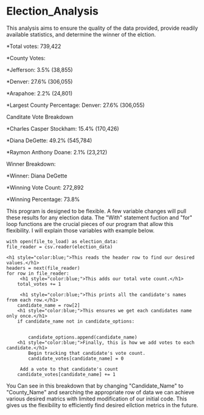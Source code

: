 # Election_Analysis

This analysis aims to ensure the quality of the data provided, provide readily available statistics, and determine the winner of the elction.

*Total votes: 739,422

*County Votes:

*Jefferson: 3.5% (38,855)

*Denver: 27.6% (306,055)

*Arapahoe: 2.2% (24,801)

*Largest County Percentage: Denver: 27.6% (306,055)

Canditate Vote Breakdown

*Charles Casper Stockham: 15.4% (170,426)

*Diana DeGette: 49.2% (545,784)

*Raymon Anthony Doane: 2.1% (23,212)

Winner Breakdown:

*Winner: Diana DeGette

*Winning Vote Count: 272,892

*Winning Percentage: 73.8%

This program is designed to be flexible. A few variable changes will pull these results for any election data. The "With" statement fuction and "for" loop functions are the crucial pieces of our program that allow this flexibility. I will explain those variables with example below.

    with open(file_to_load) as election_data:
    file_reader = csv.reader(election_data)

    <h1 style="color:blue;">This reads the header row to find our desired values.</h1>
    headers = next(file_reader)
    for row in file_reader:
         <h1 style="color:blue;">This adds our total vote count.</h1>
        total_votes += 1

         <h1 style="color:blue;">This prints all the candidate's names from each row.</h1>
        candidate_name = row[2]
        <h1 style="color:blue;">This ensures we get each candidates name only once.</h1>
        if candidate_name not in candidate_options:


            candidate_options.append(candidate_name)
        <h1 style="color:blue;">Finally, this is how we add votes to each candidate.</h1>
            Begin tracking that candidate's vote count.
            candidate_votes[candidate_name] = 0

         Add a vote to that candidate's count
        candidate_votes[candidate_name] += 1

You Can see in this breakdown that by changing "Candidate_Name" to "County_Name" and searching the appropriate row of data we can achieve various desired matrics with limited modification of our initial code. This gives us the flexibility to efficiently find desired ellction metrics in the future.

></p>

